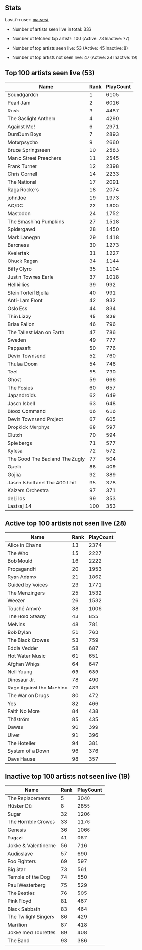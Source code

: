 ## Stats 


Last.fm user: [matsest](https://www.last.fm/user/matsest)

- Number of artists seen live in total: 336

- Number of fetched top artists: 100 (Active: 73 Inactive: 27)

- Number of top artists seen live: 53 (Active: 45 Inactive: 8)

- Number of top artists not seen live: 47 (Active: 28 Inactive: 19)

## Top 100 artists seen live (53)

Name                           | Rank | PlayCount
------------------------------ | ---- | ---------
Soundgarden                    | 1    | 6105     
Pearl Jam                      | 2    | 6016     
Rush                           | 3    | 4487     
The Gaslight Anthem            | 4    | 4290     
Against Me!                    | 6    | 2971     
DumDum Boys                    | 7    | 2893     
Motorpsycho                    | 9    | 2660     
Bruce Springsteen              | 10   | 2583     
Manic Street Preachers         | 11   | 2545     
Frank Turner                   | 12   | 2398     
Chris Cornell                  | 14   | 2233     
The National                   | 17   | 2091     
Raga Rockers                   | 18   | 2074     
johndoe                        | 19   | 1973     
AC/DC                          | 22   | 1805     
Mastodon                       | 24   | 1752     
The Smashing Pumpkins          | 27   | 1518     
Spidergawd                     | 28   | 1450     
Mark Lanegan                   | 29   | 1418     
Baroness                       | 30   | 1273     
Kvelertak                      | 31   | 1227     
Chuck Ragan                    | 34   | 1144     
Biffy Clyro                    | 35   | 1104     
Justin Townes Earle            | 37   | 1018     
Hellbillies                    | 39   | 992      
Stein Torleif Bjella           | 40   | 991      
Anti-Lam Front                 | 42   | 932      
Oslo Ess                       | 44   | 834      
Thin Lizzy                     | 45   | 826      
Brian Fallon                   | 46   | 796      
The Tallest Man on Earth       | 47   | 786      
Sweden                         | 49   | 777      
Pappasaft                      | 50   | 776      
Devin Townsend                 | 52   | 760      
Thulsa Doom                    | 54   | 746      
Tool                           | 55   | 739      
Ghost                          | 59   | 666      
The Posies                     | 60   | 657      
Japandroids                    | 62   | 649      
Jason Isbell                   | 63   | 648      
Blood Command                  | 66   | 616      
Devin Townsend Project         | 67   | 605      
Dropkick Murphys               | 68   | 597      
Clutch                         | 70   | 594      
Spielbergs                     | 71   | 577      
Kylesa                         | 72   | 572      
The Good The Bad and The Zugly | 77   | 504      
Opeth                          | 88   | 409      
Gojira                         | 92   | 389      
Jason Isbell and The 400 Unit  | 95   | 378      
Kaizers Orchestra              | 97   | 371      
deLillos                       | 99   | 353      
Lastkaj 14                     | 100  | 353      

## Active top 100 artists not seen live (28)

Name                     | Rank | PlayCount
------------------------ | ---- | ---------
Alice in Chains          | 13   | 2374     
The Who                  | 15   | 2227     
Bob Mould                | 16   | 2222     
Propagandhi              | 20   | 1953     
Ryan Adams               | 21   | 1862     
Guided by Voices         | 23   | 1771     
The Menzingers           | 25   | 1532     
Weezer                   | 26   | 1532     
Touché Amoré             | 38   | 1006     
The Hold Steady          | 43   | 855      
Melvins                  | 48   | 781      
Bob Dylan                | 51   | 762      
The Black Crowes         | 53   | 759      
Eddie Vedder             | 58   | 687      
Hot Water Music          | 61   | 651      
Afghan Whigs             | 64   | 647      
Neil Young               | 65   | 639      
Dinosaur Jr.             | 78   | 490      
Rage Against the Machine | 79   | 483      
The War on Drugs         | 80   | 472      
Yes                      | 82   | 466      
Faith No More            | 84   | 438      
Thåström                 | 85   | 435      
Dawes                    | 90   | 399      
Ulver                    | 91   | 396      
The Hotelier             | 94   | 381      
System of a Down         | 96   | 376      
Dave Hause               | 98   | 357      

## Inactive top 100 artists not seen live (19)

Name                 | Rank | PlayCount
-------------------- | ---- | ---------
The Replacements     | 5    | 3040     
Hüsker Dü            | 8    | 2855     
Sugar                | 32   | 1206     
The Horrible Crowes  | 33   | 1176     
Genesis              | 36   | 1066     
Fugazi               | 41   | 987      
Jokke & Valentinerne | 56   | 716      
Audioslave           | 57   | 690      
Foo Fighters         | 69   | 597      
Big Star             | 73   | 561      
Temple of the Dog    | 74   | 550      
Paul Westerberg      | 75   | 529      
The Beatles          | 76   | 505      
Pink Floyd           | 81   | 467      
Black Sabbath        | 83   | 464      
The Twilight Singers | 86   | 429      
Marillion            | 87   | 418      
Jokke med Tourettes  | 89   | 408      
The Band             | 93   | 386      
